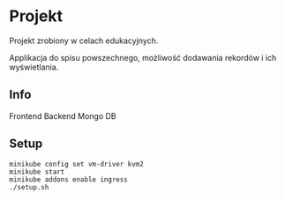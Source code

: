 # Projekt

Projekt zrobiony w celach edukacyjnych.

Applikacja do spisu powszechnego, możliwość dodawania rekordów i ich wyświetlania.

## Info

Frontend
Backend
Mongo
DB

## Setup

```
minikube config set vm-driver kvm2
minikube start
minikube addons enable ingress
./setup.sh
```
